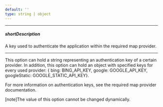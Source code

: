 ```yaml
---
default: ''
type: string | object
---
```

---
##### shortDescription
A key used to authenticate the application within the required map provider.

---
This option can hold a string representing an authentication key of a certain provider. In addition, this option can hold an object with specified keys for every used provider: { bing: BING_API_KEY, google: GOOGLE_API_KEY, googleStatic: GOOGLE_STATIC_API_KEY}.

For more information on authentication keys, see the required map provider documentation.

[note]The value of this option cannot be changed dynamically.